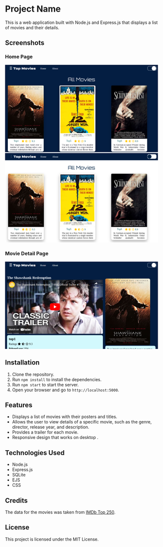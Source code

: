 # Project Name

This is a web application built with Node.js and Express.js that displays a list of movies and their details.

## Screenshots

### Home Page

![Home Page](./public/images/main.png)
![movies ](./public/images/light-mode.png)

### Movie Detail Page

![Movie Detail Page](./public/images/movie.png)

## Installation

1. Clone the repository.
2. Run `npm install` to install the dependencies.
3. Run `npm start` to start the server.
4. Open your browser and go to `http://localhost:5000`.

## Features

- Displays a list of movies with their posters and titles.
- Allows the user to view details of a specific movie, such as the genre, director, release year, and description.
- Provides a trailer for each movie.
- Responsive design that works on desktop .

## Technologies Used

- Node.js
- Express.js
- SQLite
- EJS
- CSS

## Credits

The data for the movies was taken from [IMDb Top 250](https://www.imdb.com/chart/top/).

## License

This project is licensed under the MIT License.

